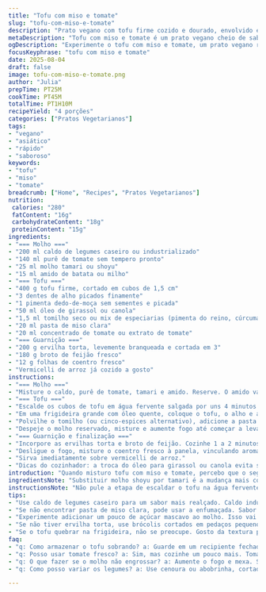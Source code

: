 ```yaml
---
title: "Tofu com miso e tomate"
slug: "tofu-com-miso-e-tomate"
description: "Prato vegano com tofu firme cozido e dourado, envolvido em molho espesso de tomate e miso. Leve toque de especiarias, pimenta e aroma de alho. Acompanhado por legumes frescos como ervilha torta e broto de feijão, finalizados com coentro fresco e servido sobre vermicelli de arroz. Versão sem soja substitui molho shoyu por tamari, e tomilho fresco entra no lugar do cinco-espices para um aroma diferente. A preparação envolve escaldar o tofu previamente para firmeza, e cozimento em fogo médio para intensificar sabores enquanto o molho engrosse devagar. Textura do tofu fica macia por dentro e crocante por fora, ideal para quem curte comidas com camadas complexas e frescor."
metaDescription: "Tofu com miso e tomate é um prato vegano cheio de sabor, com texturas crocantes e molho espesso. Perfeito para quem ama sabores asiáticos."
ogDescription: "Experimente o tofu com miso e tomate, um prato vegano rico em textura e sabor. Perfeito para quem busca uma refeição leve e deliciosa."
focusKeyphrase: "tofu com miso e tomate"
date: 2025-08-04
draft: false
image: tofu-com-miso-e-tomate.png
author: "Julia"
prepTime: PT25M
cookTime: PT45M
totalTime: PT1H10M
recipeYield: "4 porções"
categories: ["Pratos Vegetarianos"]
tags:
- "vegano"
- "asiático"
- "rápido"
- "saboroso"
keywords:
- "tofu"
- "miso"
- "tomate"
breadcrumb: ["Home", "Recipes", "Pratos Vegetarianos"]
nutrition: 
 calories: "280"
 fatContent: "16g"
 carbohydrateContent: "18g"
 proteinContent: "15g"
ingredients:
- "=== Molho ==="
- "200 ml caldo de legumes caseiro ou industrializado"
- "140 ml purê de tomate sem tempero pronto"
- "25 ml molho tamari ou shoyu"
- "15 ml amido de batata ou milho"
- "=== Tofu ==="
- "400 g tofu firme, cortado em cubos de 1,5 cm"
- "3 dentes de alho picados finamente"
- "1 pimenta dedo-de-moça sem sementes e picada"
- "50 ml óleo de girassol ou canola"
- "1,5 ml tomilho seco ou mix de especiarias (pimenta do reino, cúrcuma, gengibre)"
- "20 ml pasta de miso clara"
- "20 ml concentrado de tomate ou extrato de tomate"
- "=== Guarnição ==="
- "200 g ervilha torta, levemente branqueada e cortada em 3"
- "180 g broto de feijão fresco"
- "12 g folhas de coentro fresco"
- "Vermicelli de arroz já cozido a gosto"
instructions:
- "=== Molho ==="
- "Misture o caldo, purê de tomate, tamari e amido. Reserve. O amido vai ajudar a dar aquela liga típica no molho, não acelere o fogo para evitar grumos."
- "=== Tofu ==="
- "Escalde os cubos de tofu em água fervente salgada por uns 4 minutos. Isso ajuda a firmar e tirar aquele sabor residual da soja. Se tiver pressa, pule essa etapa, mas a textura não vai ficar tão boa."
- "Em uma frigideira grande com óleo quente, coloque o tofu, o alho e a pimenta. Doure até ficar com uma crostinha dourada, cerca de 6 a 8 minutos em fogo médio-alto. Mexa com cuidado para não quebrar os cubos."
- "Polvilhe o tomilho (ou cinco-espices alternativo), adicione a pasta de miso e o extrato de tomate. Deixe cozinhar 3 minutos mexendo sempre para liberar aroma das especiarias e caramelizar um pouco o tomate sem queimar."
- "Despeje o molho reservado, misture e aumente fogo até começar a levantar fervura. Diminua para médio-baixo e deixe o molho reduzir e engrossar por cerca de 9 a 12 minutos, mexendo de vez em quando. Fique de olho para não ressecar nem queimar, o ponto é quando o molho cobre as costas da colher."
- "=== Guarnição e finalização ==="
- "Incorpore as ervilhas torta e broto de feijão. Cozinhe 1 a 2 minutos só para murchar as folhas sem perder crocância."
- "Desligue o fogo, misture o coentro fresco à panela, vinculando aroma fresco e herbal que contrasta com o molho pesado."
- "Sirva imediatamente sobre vermicelli de arroz."
- "Dicas do cozinhador: a troca do óleo para girassol ou canola evita sabores invasivos do azeite; pimenta dedo-de-moça tem toque menos agressivo que pimenta-bird; para versão sem soja use tamari sem trigo. Ajuste o tempo de cozimento do molho conforme sua textura preferida. No meio do cozimento perceba quando o cheiro do miso começa a predominar - sinal que está no ponto certo."
introduction: "Quando misturo tofu com miso e tomate, percebo que o segredo está em controlar o calor e tirar umidade do tofu com uma leve escaldada. A crocância externa do tofu, somada à densidade do molho, cria textura que me lembra daqueles pratos de rua com sabor marcante. Gosto de brincar com especiarias trocando o clássico cinco-espices por tomilho e um toque de cúrcuma, para dar um frescor inesperado. A combinação das ervilhas torta crocantes, broto de feijão suculento e o frescor do coentro mantém a receita leve, mesmo com o molho mais concentrado. Aposta certeira pra quem quer matar a vontade cozinhando sem muita enrolação."
ingredientsNote: "Substituir molho shoyu por tamari é a mudança mais comum pra quem tem restrição ao glúten ou prefere algo menos salgado. Para um toque extra, troque o óleo de oliva por girassol, pois o azeite pode escurecer e amargar em calor muito alto e comprometer o resultado do tofu dourado. O amido de batata é opção que funciona tão bem quanto milho e pode ser encontrado em supermercado comum. O purê de tomate pode ser substituído por polpa de tomate dissolvida em um pouco de água, isso muda um pouco o sabor mas mantém a textura. Atenção ao frescor dos vegetais da guarnição, são eles que trazem contraste no prato e ajudam no equilíbrio de sabores e texturas."
instructionsNote: "Não pule a etapa de escaldar o tofu na água fervente, mesmo que seja só por alguns minutos, isso firma ele por dentro e evita que desmanche na frigideira - algo que já vi acontecer várias vezes. Quando dourar, mexa com cuidado, só para virar os cubos por inteiro, nada de mexer demais ou eles viram uma papa. Na hora de adicionar o molho, mexa rápido para dispersar o amido e evitar grumos, se perceber que está endurecendo demais, abaixe o fogo e mexa mais meticulosamente. Para a guarnição, o ponto é quase cru, com cor vibrante, assim mantém crocância e frescor. No final, misture o coentro com o fogo desligado para não amargar, coentro fresco vira quase um perfume que equilibra o molho mais pesado."
tips:
- "Use caldo de legumes caseiro para um sabor mais realçado. Caldo industrializado é prático, mas tem muito sódio. Dê preferência a marcas menos salgadas."
- "Se não encontrar pasta de miso clara, pode usar a enfumaçada. Sabor vai mudar um pouco, mas fica bom. É mais forte, então use menos no começo."
- "Experimente adicionar um pouco de açúcar mascavo ao molho. Isso vai equilibrar a acidez do tomate. Cuidado para não exagerar, só uma pitada."
- "Se não tiver ervilha torta, use brócolis cortados em pedaços pequenos. Eles vão manter a crocância e a coloração verde vibrante do prato."
- "Se o tofu quebrar na frigideira, não se preocupe. Gosto da textura pedaçuda. Mas, se preferir cubos inteiros, vire com cuidado, usando uma espátula."
faq:
- "q: Como armazenar o tofu sobrando? a: Guarde em um recipiente fechado em água. Mude a água a cada dia. Dura até uma semana assim. "
- "q: Posso usar tomate fresco? a: Sim, mas cozinhe um pouco mais. Tomate fresco é mais líquido. Pode ser necessário ajustar o amido."
- "q: O que fazer se o molho não engrossar? a: Aumente o fogo e mexa. Se continuar ralo, adicione mais amido dissolvido em água. "
- "q: Como posso variar os legumes? a: Use cenoura ou abobrinha, cortados finos. Adicione no final para manter a crocância. "

---
```

